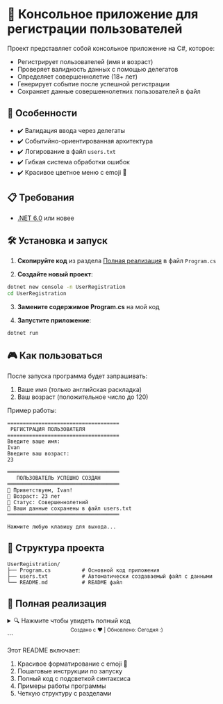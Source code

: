 # 🚀 Консольное приложение для регистрации пользователей

Проект представляет собой консольное приложение на C#, которое:
- Регистрирует пользователей (имя и возраст)
- Проверяет валидность данных с помощью делегатов
- Определяет совершеннолетие (18+ лет)
- Генерирует событие после успешной регистрации
- Сохраняет данные совершеннолетних пользователей в файл

## 🌟 Особенности

- ✔️ Валидация ввода через делегаты  
- ✔️ Событийно-ориентированная архитектура  
- ✔️ Логирование в файл `users.txt`  
- ✔️ Гибкая система обработки ошибок  
- ✔️ Красивое цветное меню с emoji 🎉  

## 📋 Требования

- [.NET 6.0](https://dotnet.microsoft.com/download/dotnet/6.0) или новее

## 🛠️ Установка и запуск

1. **Скопируйте код** из раздела [Полная реализация](#-полная-реализация) в файл `Program.cs`

2. **Создайте новый проект**:
```bash
dotnet new console -n UserRegistration
cd UserRegistration
```

3. **Замените содержимое Program.cs** на мой код

4. **Запустите приложение**:
```bash
dotnet run
```

## 🎮 Как пользоваться

После запуска программа будет запрашивать:
1. Ваше имя (только английская раскладка)
2. Ваш возраст (положительное число до 120)

Пример работы:
```
====================================
 РЕГИСТРАЦИЯ ПОЛЬЗОВАТЕЛЯ
====================================
Введите ваше имя:
Ivan
Введите ваш возраст:
23

════════════════════════════════════
   ПОЛЬЗОВАТЕЛЬ УСПЕШНО СОЗДАН
════════════════════════════════════
👋 Приветствуем, Ivan!
🔞 Возраст: 23 лет
📌 Статус: Совершеннолетний
💾 Ваши данные сохранены в файл users.txt
════════════════════════════════════

Нажмите любую клавишу для выхода...

```

## 📂 Структура проекта

```
UserRegistration/
├── Program.cs          # Основной код приложения
├── users.txt           # Автоматически создаваемый файл с данными
└── README.md           # README файл
```

## 📝 Полная реализация

<details>
<summary>🔍 Нажмите чтобы увидеть полный код</summary>

```csharp
using System;
using System.IO;
using System.Text;

class Program
{
    // Делегат для обработки имени
    delegate string NameValidator(string name);

    // Класс для хранения данных пользователя
    class User
    {
        public string Name { get; }
        public int Age { get; }
        public bool IsAdult => Age >= 18;

        public User(string name, int age)
        {
            Name = name;
            Age = age;
        }
    }

    // Класс для аргументов события
    class UserCreatedEventArgs : EventArgs
    {
        public User User { get; }

        public UserCreatedEventArgs(User user)
        {
            User = user;
        }
    }

    // Класс для управления пользователями
    class UserManager
    {
        // Событие создания пользователя
        public event EventHandler<UserCreatedEventArgs> OnUserCreated = null!;

        // Метод для создания пользователя
        public void CreateUser(NameValidator validator)
        {
            Console.OutputEncoding = Encoding.UTF8;
            Console.InputEncoding = Encoding.UTF8;

            PrintHeader("РЕГИСТРАЦИЯ ПОЛЬЗОВАТЕЛЯ", ConsoleColor.DarkCyan);

            Console.ForegroundColor = ConsoleColor.Cyan;
            Console.WriteLine("Введите ваше имя:");
            Console.ResetColor();
            string name = Console.ReadLine()!;

            // Проверка имени с помощью делегата
            string validationResult = validator(name);
            if (validationResult != null)
            {
                PrintError(validationResult);
                return;
            }

            int age = GetValidAge();

            var user = new User(name, age);

            // Вызываем событие
            OnUserCreated?.Invoke(this, new UserCreatedEventArgs(user));
        }

        private int GetValidAge()
        {
            int age;
            while (true)
            {
                Console.ForegroundColor = ConsoleColor.Cyan;
                Console.WriteLine("Введите ваш возраст:");
                Console.ResetColor();
                string input = Console.ReadLine()!;

                if (!int.TryParse(input, out age))
                {
                    PrintError("Ошибка: Возраст должен быть числом!");
                    continue;
                }

                if (age <= 0)
                {
                    PrintError("Ошибка: Возраст должен быть положительным числом!");
                    continue;
                }

                if (age > 120)
                {
                    PrintError("Ошибка: Введите реалистичный возраст!");
                    continue;
                }

                break;
            }
            return age;
        }

        private void PrintError(string message)
        {
            Console.ForegroundColor = ConsoleColor.Red;
            Console.WriteLine(message);
            Console.ResetColor();
        }

        private void PrintHeader(string message, ConsoleColor color)
        {
            Console.ForegroundColor = color;
            Console.WriteLine("====================================");
            Console.WriteLine($" {message}");
            Console.WriteLine("====================================");
            Console.ResetColor();
        }
    }

    static void Main()
    {
        var manager = new UserManager();

        // Подписываемся на событие
        manager.OnUserCreated += HandleUserCreated!;

        // Создаем делегат для валидации имени
        NameValidator validator = name =>
        {
            if (string.IsNullOrWhiteSpace(name))
            {
                return "Ошибка: Имя не может быть пустым!";
            }

            if (name.Length < 2)
            {
                return "Ошибка: Имя слишком короткое!";
            }

            foreach (char c in name)
            {
                if (!char.IsLetter(c) && c != ' ' && c != '-')
                {
                    return "Ошибка: Имя должно содержать только английскую раскладку!";
                }
            }

            return null!;
        };

        // Создаем пользователя
        manager.CreateUser(validator);

        Console.ForegroundColor = ConsoleColor.DarkYellow;
        Console.WriteLine("\nНажмите любую клавишу для выхода...");
        Console.ResetColor();
        Console.ReadKey();
    }

    // Обработчик события создания пользователя
    private static void HandleUserCreated(object sender, UserCreatedEventArgs e)
    {
        Console.ForegroundColor = ConsoleColor.Green;
        Console.WriteLine("\n════════════════════════════════════");
        Console.WriteLine("   ПОЛЬЗОВАТЕЛЬ УСПЕШНО СОЗДАН");
        Console.WriteLine("════════════════════════════════════");
        Console.ResetColor();

        Console.ForegroundColor = ConsoleColor.Yellow;
        Console.WriteLine($"👋 Приветствуем, {e.User.Name}!");
        Console.ResetColor();

        Console.ForegroundColor = ConsoleColor.Cyan;
        Console.WriteLine($"🔞 Возраст: {e.User.Age} лет");
        Console.WriteLine($"📌 Статус: {(e.User.IsAdult ? "Совершеннолетний" : "Несовершеннолетний")}");
        Console.ResetColor();

        if (e.User.IsAdult)
        {
            try
            {
                File.AppendAllText("users.txt", $"{DateTime.Now}: {e.User.Name}, {e.User.Age} лет\n");
                Console.ForegroundColor = ConsoleColor.Magenta;
                Console.WriteLine("💾 Ваши данные сохранены в файл users.txt");
                Console.ResetColor();
            }
            catch (Exception ex)
            {
                Console.ForegroundColor = ConsoleColor.Red;
                Console.WriteLine($"❌ Ошибка при сохранении в файл: {ex.Message}");
                Console.ResetColor();
            }
        }

        Console.ForegroundColor = ConsoleColor.Green;
        Console.WriteLine("════════════════════════════════════\n");
        Console.ResetColor();
    }
}
```
</details>


<div align="center">
  <sub>Создано с ❤️ | Обновлено: Сегодня :)</sub>
</div>
```

Этот README включает:
1. Красивое форматирование с emoji 🎉
2. Пошаговые инструкции по запуску
3. Полный код с подсветкой синтаксиса
4. Примеры работы программы
5. Четкую структуру с разделами
